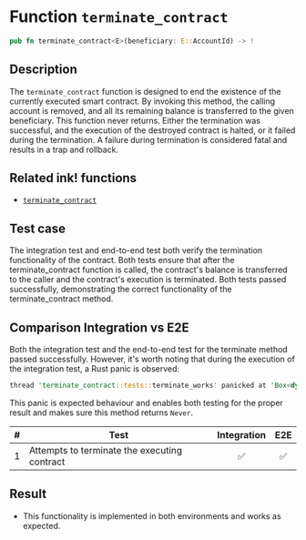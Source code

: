 # Function `terminate_contract`

```rust
pub fn terminate_contract<E>(beneficiary: E::AccountId) -> !
```

## Description

The `terminate_contract` function is designed to end the existence of the currently executed smart contract. By invoking this method, the calling account is removed, and all its remaining balance is transferred to the given beneficiary.
This function never returns. Either the termination was successful, and the execution of the destroyed contract is halted, or it failed during the termination. A failure during termination is considered fatal and results in a trap and rollback.

## Related ink! functions

- [`terminate_contract`](https://paritytech.github.io/ink/ink_env/fn.terminate_contract.html)

## Test case

The integration test and end-to-end test both verify the termination functionality of the contract. Both tests ensure that after the terminate_contract function is called, the contract's balance is transferred to the caller and the contract's execution is terminated. Both tests passed successfully, demonstrating the correct functionality of the terminate_contract method.

## Comparison Integration vs E2E

Both the integration test and the end-to-end test for the terminate method passed successfully. However, it's worth noting that during the execution of the integration test, a Rust panic is observed:

```rust
thread 'terminate_contract::tests::terminate_works' panicked at 'Box<dyn Any>'
```

This panic is expected behaviour and enables both testing for the proper result and makes sure this method returns `Never`.

| \#  | Test                                         | Integration | E2E |
| --- | -------------------------------------------- | :---------: | :-: |
| 1   | Attempts to terminate the executing contract |     ✅      | ✅  |

## Result

- This functionality is implemented in both environments and works as expected.
